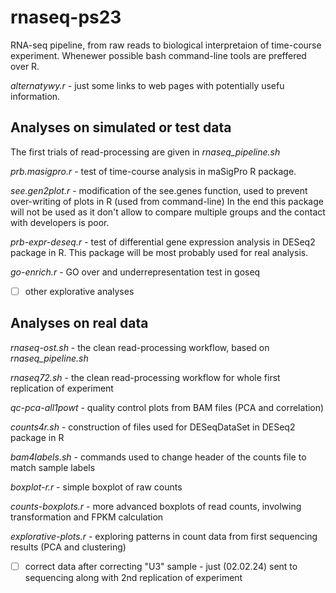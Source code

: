 # rnaseq-ps23
RNA-seq pipeline, from raw reads to biological interpretaion of time-course experiment.
Whenewer possible bash command-line tools are preffered over R.

*alternatywy.r* - just some links to web pages with potentially usefu information.

## Analyses on simulated or test data
The first trials of read-processing are given in *rnaseq_pipeline.sh*

*prb.masigpro.r* - test of time-course analysis in maSigPro R package.

*see.gen2plot.r* - modification of the see.genes function, used to prevent over-writing of plots in R (used from command-line)
In the end this package will not be used as it don't allow to compare multiple groups and the contact with developers is poor.

*prb-expr-deseq.r* - test of differential gene expression analysis in DESeq2 package in R. This package will be most probably used for real analysis.

*go-enrich.r* - GO over and underrepresentation test in goseq

- [ ] other explorative analyses

## Analyses on real data
*rnaseq-ost.sh* - the clean read-processing workflow, based on *rnaseq_pipeline.sh*

*rnaseq72.sh* - the clean read-processing workflow for whole first replication of experiment

*qc-pca-all1powt* - quality control plots from BAM files (PCA and correlation)

*counts4r.sh* - construction of files used for DESeqDataSet in DESeq2 package in R

*bam4labels.sh* - commands used to change header of the counts file to match sample labels

*boxplot-r.r* - simple boxplot of raw counts

*counts-boxplots.r* - more advanced boxplots of read counts, involwing transformation and FPKM calculation

*explorative-plots.r* - exploring patterns in count data from first sequencing results (PCA and clustering)

- [ ] correct data after correcting "U3" sample - just (02.02.24) sent to sequencing along with 2nd replication of experiment
